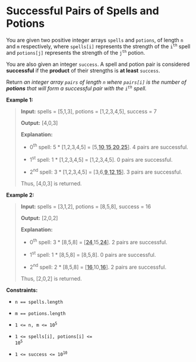 # Successful Pairs of Spells and Potions

You are given two positive integer arrays <code>spells</code> and <code>potions</code>, of length <code>n</code> and <code>m</code> respectively, where <code>spells[i]</code> represents the strength of the <code>i<sup>th</sup></code> spell and <code>potions[j]</code> represents the strength of the <code>j<sup>th</sup></code> potion.

You are also given an integer <code>success</code>. A spell and potion pair is considered **successful** if the **product** of their strengths is **at least** <code>success</code>.

Return *an integer array *<code>pairs</code>* of length *<code>n</code>* where *<code>pairs[i]</code>* is the number of **potions** that will form a successful pair with the *<code>i<sup>th</sup></code>* spell.*


**Example 1:**
>
> **Input:** spells = [5,1,3], potions = [1,2,3,4,5], success = 7
>
> **Output:** [4,0,3]
>
> **Explanation:**
>
> - 0<sup>th</sup> spell: 5 * [1,2,3,4,5] = [5,<u>**10**</u>,<u>**15**</u>,<u>**20**</u>,<u>**25**</u>]. 4 pairs are successful.
>
> - 1<sup>st</sup> spell: 1 * [1,2,3,4,5] = [1,2,3,4,5]. 0 pairs are successful.
>
> - 2<sup>nd</sup> spell: 3 * [1,2,3,4,5] = [3,6,<u>**9**</u>,<u>**12**</u>,<u>**15**</u>]. 3 pairs are successful.
>
> Thus, [4,0,3] is returned.

**Example 2:**
>
> **Input:** spells = [3,1,2], potions = [8,5,8], success = 16
>
> **Output:** [2,0,2]
>
> **Explanation:**
>
> - 0<sup>th</sup> spell: 3 * [8,5,8] = [<u>**24**</u>,15,<u>**24**</u>]. 2 pairs are successful.
>
> - 1<sup>st</sup> spell: 1 * [8,5,8] = [8,5,8]. 0 pairs are successful.
>
> - 2<sup>nd</sup> spell: 2 * [8,5,8] = [**<u>16</u>**,10,<u>**16**</u>]. 2 pairs are successful.
>
> Thus, [2,0,2] is returned.


**Constraints:**

- <code>n == spells.length</code>

- <code>m == potions.length</code>

- <code>1 &lt;= n, m &lt;= 10<sup>5</sup></code>

- <code>1 &lt;= spells[i], potions[i] &lt;= 10<sup>5</sup></code>

- <code>1 &lt;= success &lt;= 10<sup>10</sup></code>

